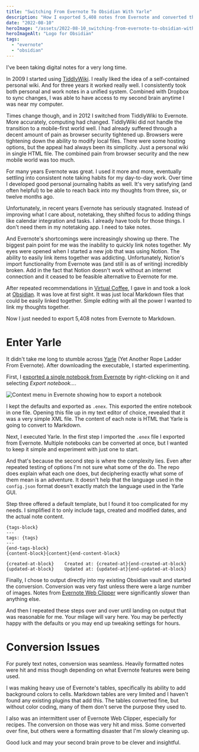 ```yaml
---
title: "Switching From Evernote To Obsidian With Yarle"
description: "How I exported 5,408 notes from Evernote and converted them into Markdown for Obsidian"
date: "2022-08-10"
heroImage: "/assets/2022-08-10_switching-from-evernote-to-obsidian-with-yarle/obsidian_logo.png"
heroImageAlt: "Logo for Obsidian"
tags: 
  - "evernote"
  - "obsidian"
---
```


I've been taking digital notes for a very long time.

In 2009 I started using [TiddlyWiki](https://tiddlywiki.com/). I really liked the idea of a self-contained personal wiki. And for three years it worked really well. I consistently took both personal and work notes in a unified system. Combined with Dropbox to sync changes, I was able to have access to my second brain anytime I was near my computer.

Times change though, and in 2012 I switched from TiddlyWiki to Evernote. More accurately, computing had changed. TiddlyWiki did not handle the transition to a mobile-first world well. I had already suffered through a decent amount of pain as browser security tightened up. Browsers were tightening down the ability to modify local files. There were some hosting options, but the appeal had always been its simplicity. Just a personal wiki in single HTML file. The combined pain from browser security and the new mobile world was too much.

For many years Evernote was great. I used it more and more, eventually settling into consistent note taking habits for my day-to-day work. Over time I developed good personal journaling habits as well. It's very satisfying (and often helpful) to be able to reach back into my thoughts from three, six, or twelve months ago.

Unfortunately, in recent years Evernote has seriously stagnated. Instead of improving what I care about, notetaking, they shifted focus to adding things like calendar integration and tasks. I already have tools for those things. I don't need them in my notetaking app. I need to take notes.

And Evernote's shortcomings were increasingly showing up there. The biggest pain point for me was the inability to quickly link notes together. My eyes were opened when I started a new job that was using Notion. The ability to easily link items together was addicting. Unfortunately, Notion's import functionality from Evernote was (and still is as of writing) incredibly broken. Add in the fact that Notion doesn't work without an internet connection and it ceased to be feasible alternative to Evernote for me.

After repeated recommendations in [Virtual Coffee](https://virtualcoffee.io/), I gave in and took a look at [Obsidian](https://obsidian.md/). It was love at first sight. It was just local Markdown files that could be easily linked together. Simple editing with all the power I wanted to link my thoughts together.

Now I just needed to export 5,408 notes from Evernote to Markdown.

# Enter Yarle

It didn't take me long to stumble across [Yarle](https://github.com/akosbalasko/yarle) (Yet Another Rope Ladder From Evernote). After downloading the executable, I started experimenting.

First, I [exported a single notebook from Evernote](https://help.evernote.com/hc/en-us/articles/209005557-Export-notes-and-notebooks-as-ENEX-or-HTML) by right-clicking on it and selecting _Export notebook…_.

![Context menu in Evernote showing how to export a notebook](/assets/2022-08-10_switching-from-evernote-to-obsidian-with-yarle/evernote_export_screenshot.png)

I kept the defaults and exported as `.enex`. This exported the entire notebook in one file. Opening this file up in my text editor of choice, revealed that it was a very simple XML file. The content of each note is HTML that Yarle is going to convert to Markdown.

Next, I executed Yarle. In the first step I imported the `.enex` file I exported from Evernote. Multiple notebooks can be converted at once, but I wanted to keep it simple and experiment with just one to start.

And that's because the second step is where the complexity lies. Even after repeated testing of options I'm not sure what some of the do. The repo does explain what each one does, but deciphering exactly what some of them mean is an adventure. It doesn't help that the language used in the `config.json` format doesn't exactly match the language used in the Yarle GUI.

Step three offered a default template, but I found it too complicated for my needs. I simplified it to only include tags, created and modified dates, and the actual note content.

```
{tags-block}
---
tags: {tags}
---
{end-tags-block}
{content-block}{content}{end-content-block}

{created-at-block}    Created at: {created-at}{end-created-at-block}
{updated-at-block}    Updated at: {updated-at}{end-updated-at-block}
```

Finally, I chose to output directly into my existing Obsidian vault and started the conversion. Conversion was very fast unless there were a large number of images. Notes from [Evernote Web Clipper](https://evernote.com/features/webclipper) were significantly slower than anything else.

And then I repeated these steps over and over until landing on output that was reasonable for me. Your milage will vary here. You may be perfectly happy with the defaults or you may end up tweaking settings for hours.

# Conversion Issues

For purely text notes, conversion was seamless. Heavily formatted notes were hit and miss though depending on what Evernote features were being used.

I was making heavy use of Evernote's tables, specifically its ability to add background colors to cells. Markdown tables are very limited and I haven't found any existing plugins that add this. The tables converted fine, but without color coding, many of them don't serve the purpose they used to.

I also was an intermittent user of Evernote Web Clipper, especially for recipes. The conversion on those was very hit and miss. Some converted over fine, but others were a formatting disaster that I'm slowly cleaning up.

Good luck and may your second brain prove to be clever and insightful.

